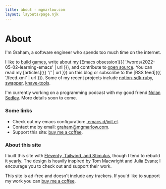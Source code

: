 ```yaml
---
title: about - mgmarlow.com
layout: layouts/page.njk
---
```


# About

I'm Graham, a software engineer who spends too much time on the internet.

I like to [build games](https://mgmarlow.itch.io/), write about my [Emacs obsession]({{ '/words/2022-05-02-learning-emacs' | url }}), and contribute to [open source](https://github.com/mgmarlow/). You can read my [articles]({{ '/' | url }}) on this blog or subscribe to the [RSS feed]({{ '/feed.xml' | url }}). Some of my recent projects include [notion-sdk-ruby](https://github.com/mgmarlow/notion-sdk-ruby), [swapper](https://mgmarlow.itch.io/swapper), [knave-tools](https://github.com/mgmarlow/knave-tools).

I'm currently working on a programming podcast with my good friend [Nolan Sedley](https://nolansedley.netlify.app/). More details soon to come.

### Some links

- Check out my emacs configuration: [.emacs.d/init.el](https://github.com/mgmarlow/dotfiles/blob/master/.emacs.d/init.el).
- Contact me by email: <a href="mailto:graham@mgmarlow.com">graham@mgmarlow.com</a>.
- Support this site: [buy me a coffee](https://www.buymeacoffee.com/mgmarlow).

### About this site

I built this site with [Eleventy, Tailwind, and Stimulus](https://github.com/mgmarlow/mgmarlow.com), though I tend to rebuild it yearly. The design is heavily inspired by [Tom Macwright](https://macwright.com) and [Julia Evans](https://jvns.ca/); I encourage you to check out and support their work.

This site is ad-free and doesn't include any trackers. If you'd like to support my work you can [buy me a coffee](https://www.buymeacoffee.com/mgmarlow).


